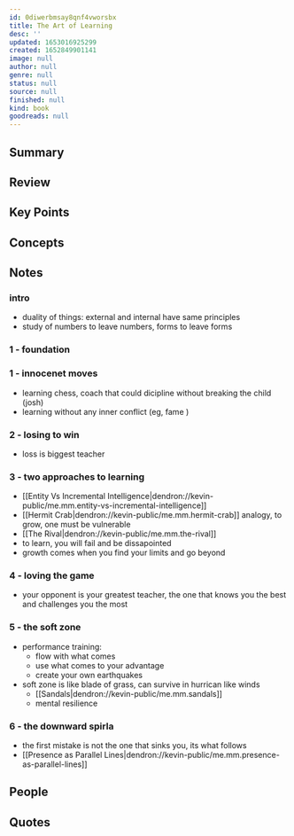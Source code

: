 ```yaml
---
id: 0diwerbmsay8qnf4vworsbx
title: The Art of Learning
desc: ''
updated: 1653016925299
created: 1652849901141
image: null
author: null
genre: null
status: null
source: null
finished: null
kind: book
goodreads: null
---
```


## Summary

## Review

## Key Points

## Concepts

## Notes

### intro
- duality of things: external and internal have same principles
- study of numbers to leave numbers, forms to leave forms

### 1 - foundation

### 1 - innocenet moves
- learning chess, coach that could dicipline without breaking the child (josh)
- learning without any inner conflict (eg, fame )

### 2 - losing to win
- loss is biggest teacher

### 3 - two approaches to learning
- [[Entity Vs Incremental Intelligence|dendron://kevin-public/me.mm.entity-vs-incremental-intelligence]]
- [[Hermit Crab|dendron://kevin-public/me.mm.hermit-crab]] analogy, to grow, one must be vulnerable
- [[The Rival|dendron://kevin-public/me.mm.the-rival]] 
- to learn, you will fail and be dissapointed
- growth comes when you find your limits and go beyond

### 4 - loving the game 
- your opponent is your greatest teacher, the one that knows you the best and challenges you the most 

### 5 - the soft zone
- performance training:
    - flow with what comes
    - use what comes to your advantage
    - create your own earthquakes
- soft zone is like blade of grass, can survive in hurrican like winds 
    - [[Sandals|dendron://kevin-public/me.mm.sandals]]
    - mental resilience 

### 6 - the downward spirla
- the first mistake is not the one that sinks you, its what follows 
- [[Presence as Parallel Lines|dendron://kevin-public/me.mm.presence-as-parallel-lines]]

## People

## Quotes

